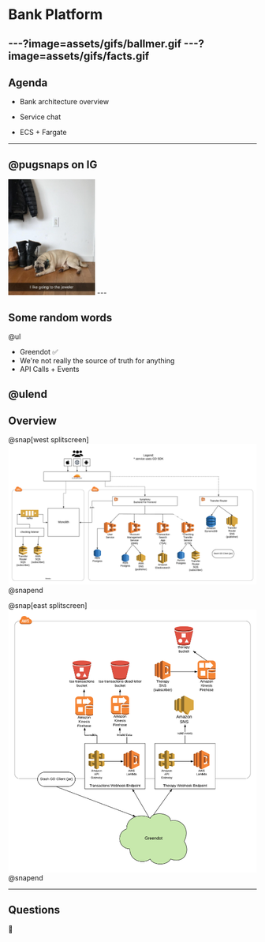 # Bank Platform

---?image=assets/gifs/ballmer.gif
---?image=assets/gifs/facts.gif
---

## Agenda

* Bank architecture overview

* Service chat

* ECS + Fargate
---

## @pugsnaps on IG
<img src="assets/diesel/diesel.jpg" style="height: 35%; width: 35%;"/>
---

## Some random words

@ul

- Greendot ✅
- We're not really the source of truth for anything
- API Calls + Events

@ulend
---

## Overview

@snap[west splitscreen]
<br>
![Image-Relative](assets/checking/checking_overview.png)
<br>
@snapend

@snap[east splitscreen]
<br>
![Image-Relative](assets/checking/webhooks.png)
<br>
@snapend

---



## Questions

😬

